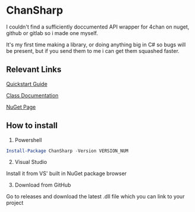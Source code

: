 ﻿# ChanSharp

I couldn't find a sufficiently doccumented API wrapper for 4chan on nuget, github or gitlab so i made one myself. 

It's my first time making a library, or doing anything big in C# so bugs will be present, but if you send them to me i can get them squashed faster.

## Relevant Links
[Quickstart Guide](https://github.com/Dannykun1089/ChanSharp/blob/StableUpdate/docs/QuickStart.md#user-content-quick-start)

[Class Documentation](https://github.com/Dannykun1089/ChanSharp/tree/StableUpdate/docs/Types/)

[NuGet Page](https://www.nuget.org/packages/ChanSharp/)

## How to install
1) Powershell
```powershell
Install-Package ChanSharp -Version VERSION_NUM
```
2) Visual Studio

Install it from VS' built in NuGet package browser

3) Download from GitHub

Go to releases and download the latest .dll file which you can link to your project